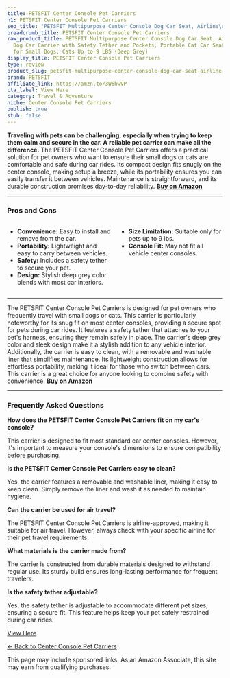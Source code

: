 ```yaml
---
title: PETSFIT Center Console Pet Carriers
h1: PETSFIT Center Console Pet Carriers
seo_title: "PETSFIT Multipurpose Center Console Dog Car Seat, Airline\u2026"
breadcrumb_title: PETSFIT Center Console Pet Carriers
raw_product_title: PETSFIT Multipurpose Center Console Dog Car Seat, Airline Approved
  Dog Car Carrier with Safety Tether and Pockets, Portable Cat Car Seat, Dog Car Seats
  for Small Dogs, Cats Up to 9 LBS (Deep Grey)
display_title: PETSFIT Center Console Pet Carriers
type: review
product_slug: petsfit-multipurpose-center-console-dog-car-seat-airline-approved-dog-c-5fca8e74
brand: PETSFIT
affiliate_link: https://amzn.to/3W6hwVP
cta_label: View Here
category: Travel & Adventure
niche: Center Console Pet Carriers
publish: true
stub: false
---
```


<div id="intro" class="full-width">
  <p><strong>Traveling with pets can be challenging, especially when trying to keep them calm and secure in the car. A reliable pet carrier can make all the difference.</strong> The PETSFIT Center Console Pet Carriers offers a practical solution for pet owners who want to ensure their small dogs or cats are comfortable and safe during car rides. Its compact design fits snugly on the center console, making setup a breeze, while its portability ensures you can easily transfer it between vehicles. Maintenance is straightforward, and its durable construction promises day-to-day reliability. <a href="https://amzn.to/3W6hwVP" rel="nofollow sponsored noopener" target="_blank"><strong>Buy on Amazon</strong></a></p>
</div>

<hr />
<h3 id="pros-cons">Pros and Cons</h3>
<div class="pc-grid" style="display:grid;grid-template-columns:1fr 1fr;gap:16px;">
  <ul>
    <li><strong>Convenience:</strong> Easy to install and remove from the car.</li>
    <li><strong>Portability:</strong> Lightweight and easy to carry between vehicles.</li>
    <li><strong>Safety:</strong> Includes a safety tether to secure your pet.</li>
    <li><strong>Design:</strong> Stylish deep grey color blends with most car interiors.</li>
  </ul>
  <ul>
    <li><strong>Size Limitation:</strong> Suitable only for pets up to 9 lbs.</li>
    <li><strong>Console Fit:</strong> May not fit all vehicle center consoles.</li>
  </ul>
</div>
<hr />

<div class="full-width">
  <p>The PETSFIT Center Console Pet Carriers is designed for pet owners who frequently travel with small dogs or cats. This carrier is particularly noteworthy for its snug fit on most center consoles, providing a secure spot for pets during car rides. It features a safety tether that attaches to your pet's harness, ensuring they remain safely in place. The carrier's deep grey color and sleek design make it a stylish addition to any vehicle interior. Additionally, the carrier is easy to clean, with a removable and washable liner that simplifies maintenance. Its lightweight construction allows for effortless portability, making it ideal for those who switch between cars. This carrier is a great choice for anyone looking to combine safety with convenience. <a href="https://amzn.to/3W6hwVP" rel="nofollow sponsored noopener" target="_blank"><strong>Buy on Amazon</strong></a></p>
</div>

<hr />
<h3 id="faqs">Frequently Asked Questions</h3>

<p><strong>How does the PETSFIT Center Console Pet Carriers fit on my car's console?</strong></p>
<p>This carrier is designed to fit most standard car center consoles. However, it's important to measure your console's dimensions to ensure compatibility before purchasing.</p>

<p><strong>Is the PETSFIT Center Console Pet Carriers easy to clean?</strong></p>
<p>Yes, the carrier features a removable and washable liner, making it easy to keep clean. Simply remove the liner and wash it as needed to maintain hygiene.</p>

<p><strong>Can the carrier be used for air travel?</strong></p>
<p>The PETSFIT Center Console Pet Carriers is airline-approved, making it suitable for air travel. However, always check with your specific airline for their pet travel requirements.</p>

<p><strong>What materials is the carrier made from?</strong></p>
<p>The carrier is constructed from durable materials designed to withstand regular use. Its sturdy build ensures long-lasting performance for frequent travelers.</p>

<p><strong>Is the safety tether adjustable?</strong></p>
<p>Yes, the safety tether is adjustable to accommodate different pet sizes, ensuring a secure fit. This feature helps keep your pet safely restrained during car rides.</p>
<p><a class="btn" href="https://amzn.to/3W6hwVP" target="_blank" rel="nofollow sponsored noopener">View Here</a></p>
<p><a href="/roundups/travel-adventure/center-console-pet-carriers/">← Back to Center Console Pet Carriers</a></p>
<aside class="disclosure">This page may include sponsored links. As an Amazon Associate, this site may earn from qualifying purchases.</aside>
